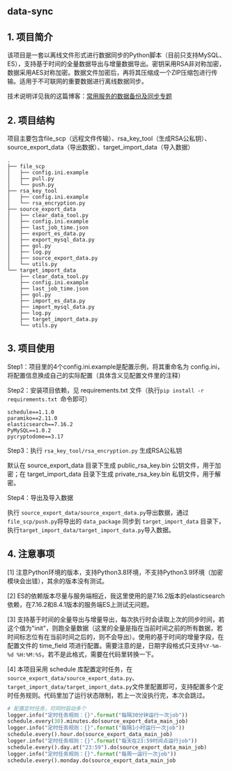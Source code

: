 ## data-sync

## 1. 项目简介

该项目是一套以离线文件形式进行数据同步的Python脚本（目前只支持MySQL、ES），支持基于时间的全量数据导出与增量数据导出。密钥采用RSA非对称加密，数据采用AES对称加密。数据文件加密后，再将其压缩成一个ZIP压缩包进行传输。适用于不可联网的重要数据进行离线数据同步。

技术说明详见我的这篇博客：[常用服务的数据备份及同步专题](https://www.eula.club/blogs/常用服务的数据备份及同步专题.html)

## 2. 项目结构

项目主要包含file_scp（远程文件传输）、rsa_key_tool（生成RSA公私钥）、source_export_data（导出数据）、target_import_data（导入数据）

```
.
├── file_scp                         
│   ├── config.ini.example
│   ├── pull.py
│   └── push.py
├── rsa_key_tool                     
│   ├── config.ini.example
│   └── rsa_encryption.py
├── source_export_data               
│   ├── clear_data_tool.py
│   ├── config.ini.example
│   ├── last_job_time.json
│   ├── export_es_data.py
│   ├── export_mysql_data.py
│   ├── gol.py
│   ├── log.py
│   ├── source_export_data.py
│   └── utils.py
└── target_import_data               
    ├── clear_data_tool.py
    ├── config.ini.example
    ├── last_job_time.json
    ├── gol.py
    ├── import_es_data.py
    ├── import_mysql_data.py
    ├── log.py
    ├── target_import_data.py
    └── utils.py
```

## 3. 项目使用

Step1：项目里的4个config.ini.example是配置示例，将其重命名为 config.ini，将配置信息换成自己的实际配置（具体含义见配置文件里的注释）

Step2：安装项目依赖，见 requirements.txt 文件（执行`pip install -r requirements.txt `命令即可）

```
schedule==1.1.0
paramiko==2.11.0
elasticsearch==7.16.2
PyMySQL==1.0.2
pycryptodome==3.17
```

Step3：执行 `rsa_key_tool/rsa_encryption.py` 生成RSA公私钥

默认在 source_export_data 目录下生成 public_rsa_key.bin 公钥文件，用于加密；在 target_import_data 目录下生成 private_rsa_key.bin 私钥文件，用于解密。

Step4：导出及导入数据

执行 `source_export_data/source_export_data.py`导出数据，通过 `file_scp/push.py`将导出的 `data_package` 同步到 `target_import_data` 目录下，执行`target_import_data/target_import_data.py`导入数据。

## 4. 注意事项

[1] 注意Python环境的版本，支持Python3.8环境，不支持Python3.9环境（加密模块会出错），其余的版本没有测试。

[2] ES的依赖版本尽量与服务端相近，我这里使用的是7.16.2版本的elasticsearch依赖，在7.16.2和8.4.1版本的服务端ES上测试无问题。

[3] 支持基于时间的全量导出与增量导出，每次执行时会读取上次的同步时间，若这个值为"init"，则跑全量数据（这里的全量是指在当前时间之前的所有数据，若时间标志位有在当前时间之后的，则不会导出）。使用的基于时间的增量字段，在配置文件的 time_field 项进行配置。需要注意的是，日期字段格式只支持`%Y-%m-%d %H:%M:%S`，若不是此格式，需要在代码里转换一下。

[4] 本项目采用 schedule 库配置定时任务，在 `source_export_data/source_export_data.py`、`target_import_data/target_import_data.py`文件里配置即可，支持配置多个定时任务规则。代码里加了运行状态限制，若上一次没执行完，本次会跳过。

```python
# 配置定时任务，可同时启动多个
logger.info("定时任务规则：{}".format("每隔30分钟运行一次job"))
schedule.every(30).minutes.do(source_export_data_main_job)
logger.info("定时任务规则：{}".format("每隔1小时运行一次job"))
schedule.every().hour.do(source_export_data_main_job)
logger.info("定时任务规则：{}".format("每天在23:59时间点运行job"))
schedule.every().day.at("23:59").do(source_export_data_main_job)
logger.info("定时任务规则：{}".format("每周一运行一次job"))
schedule.every().monday.do(source_export_data_main_job
```